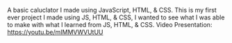 A basic caluclator I made using JavaScript, HTML, & CSS.
This is my first ever project I made using JS, HTML, & CSS, I wanted to see what I was able to make with what I learned from JS, HTML, & CSS.
Video Presentation: https://youtu.be/mIMMVWVUtUU
